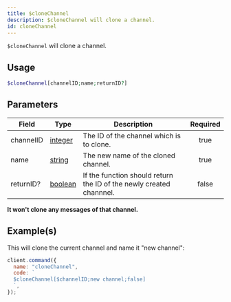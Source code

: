 ```yaml
---
title: $cloneChannel
description: $cloneChannel will clone a channel.
id: cloneChannel
---
```


`$cloneChannel` will clone a channel.

## Usage

```php
$cloneChannel[channelID;name;returnID?]
```

## Parameters

| Field     | Type                                                                                                | Description                                                         | Required |
| --------- | --------------------------------------------------------------------------------------------------- | ------------------------------------------------------------------- | :------: |
| channelID | [integer](https://developer.mozilla.org/en-US/docs/Web/JavaScript/Reference/Global_Objects/Integer) | The ID of the channel which is to clone.                            |   true   |
| name      | [string](https://developer.mozilla.org/en-US/docs/Web/JavaScript/Reference/Global_Objects/String)   | The new name of the cloned channel.                                 |   true   |
| returnID? | [boolean](https://developer.mozilla.org/en-US/docs/Web/JavaScript/Reference/Global_Objects/Boolean) | If the function should return the ID of the newly created channnel. |  false   |

**It won't clone any messages of that channel.**

## Example(s)

This will clone the current channel and name it "new channel":

```javascript
client.command({
  name: "cloneChannel",
  code: `
  $cloneChannel[$channelID;new channel;false]
  `,
});
```
